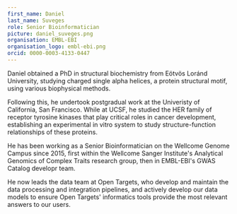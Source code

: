 ```yaml
---
first_name: Daniel
last_name: Suveges
role: Senior Bioinformatician
picture: daniel_suveges.png
organisation: EMBL-EBI
organisation_logo: embl-ebi.png
orcid: 0000-0003-4133-0447
---
```


Daniel obtained a PhD in structural biochemistry from Eötvös Loránd University, studying charged single alpha helices, a protein structural motif, using various biophysical methods. 

Following this, he undertook postgradual work at the Univeristy of California, San Francisco. While at UCSF, he studied the HER family of receptor tyrosine kinases that play critical roles in cancer development, establishing an experimental in vitro system to study structure-function relationships of these proteins.

He has been working as a Senior Bioinformatician on the Wellcome Genome Campus since 2015, first within the Wellcome Sanger Institute's Analytical Genomics of Complex Traits research group, then in EMBL-EBI's GWAS Catalog developr team. 

He now leads the data team at Open Targets, who develop and maintain the data processing and integration pipelines, and actively develop our data models to ensure Open Targets' informatics tools provide the most relevant answers to our users.
